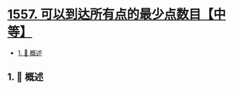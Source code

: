 # [1557. 可以到达所有点的最少点数目【中等】](https://github.com/tnotesjs/TNotes.leetcode/tree/main/notes/1557.%20%E5%8F%AF%E4%BB%A5%E5%88%B0%E8%BE%BE%E6%89%80%E6%9C%89%E7%82%B9%E7%9A%84%E6%9C%80%E5%B0%91%E7%82%B9%E6%95%B0%E7%9B%AE%E3%80%90%E4%B8%AD%E7%AD%89%E3%80%91)

<!-- region:toc -->

- [1. 📝 概述](#1--概述)

<!-- endregion:toc -->

## 1. 📝 概述

